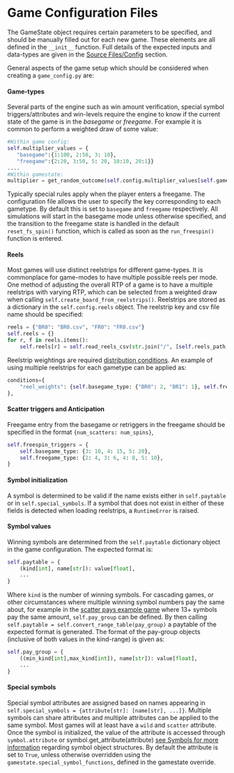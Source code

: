 
# Game Configuration Files

The GameState object requires certain parameters to be specified, and should be manually filled out for each new game. These elements are all defined in the `__init__` function. Full details of the expected inputs and data-types are given in the [Source Files/Config](../../source_section/config_info.md) section. 

General aspects of the game setup which should be considered when creating a `game_config.py` are:

#### Game-types

Several parts of the engine such as win amount verification, special symbol triggers/attributes and win-levels require the engine to know if the current state of the game is in the *basegame* or *freegame*. For example it is common to perform a weighted draw of some value:
 ```python
 #Within game config:
 self.multiplier_values = {
    "basegame":{1:100, 2:50, 3: 10}, 
    "freegame":{2:20, 3:50, 5: 20, 10:10, 20:1}}
 ....
 #Within gamestate:
 multiplier = get_random_outcome(self.config.multiplier_values[self.gametype])
 ```
Typically special rules apply when the player enters a freegame. The configuration file allows the user to specify the key corresponding to each gametype. By default this is set to `basegame` and `freegame` respectively. All simulations will start in the basegame mode unless otherwise specified, and the transition to the freegame state is handled in the default `reset_fs_spin()` function, which is called as soon as the `run_freespin()` function is entered. 

#### Reels 

Most games will use distinct reelstrips for different game-types. It is commonplace for game-modes to have multiple possible reels per mode. One method of adjusting the overall RTP of a game is to have a multiple reelstrips with varying RTP, which can be selected from a weighted draw when calling `self.create_board_from_reelstrips()`. Reelstrips are stored as a dictionary in the `self.config.reels` object. The reelstrip key and csv file name should be specified:
```python
reels = {"BR0": "BR0.csv", "FR0": "FR0.csv"}
self.reels = {}
for r, f in reels.items():
    self.reels[r] = self.read_reels_csv(str.join("/", [self.reels_path, f]))
```
Reelstrip weightings are required [distribution conditions]('gamestate_section/configuration_section/betmode_dist.md/'). An example of using multiple reelstrips for each gametype can be applied as:
```python
conditions={
    "reel_weights": {self.basegame_type: {"BR0": 2, "BR1": 1}, self.freegame_type: {"FR0":5, "FR1": 1}},
},
```


#### Scatter triggers and Anticipation

Freegame entry from the basegame or retriggers in the freegame should be specified in the format `{num_scatters: num_spins}`,
```python
self.freespin_triggers = {
    self.basegame_type: {3: 10, 4: 15, 5: 20},
    self.freegame_type: {2: 4, 3: 6, 4: 8, 5: 10},
}
```


#### Symbol initialization 

A symbol is determined to be valid if the name exists either in `self.paytable` or in `self.special_symbols`. If a symbol that does not exist in either of these fields is detected when loading reelstrips, a `RuntimeError` is raised.

#### Symbol values 

Winning symbols are determined from the `self.paytable` dictionary object in the game configuration. The expected format is:
```python
self.paytable = {
    (kind[int], name[str]): value[float],
    ...
}
```
Where `kind` is the number of winning symbols. For cascading games, or other circumstances where multiple winning symbol numbers pay the same about, for example in the [scatter pays example game]('sample_section/sample_games.md') where 13+ symbols pay the same amount, `self.pay_group` can be defined. By then calling `self.paytable = self.convert_range_table(pay_group)` a paytable of the expected format is generated. The format of the pay-group objects (inclusive of both values in the kind-range) is given as:
```python
self.pay_group = {
    ((min_kind[int],max_kind[int]), name[str]): value[float],
    ...
}
```

#### Special symbols 

Special symbol attributes are assigned based on names appearing in `self.special_symbols = {attribute[str]: [name[str], ...]}`. Multiple symbols can share attributes and multiple attributes can be applied to the same symbol. Most games will at least have a `wild` and `scatter` attribute. Once the symbol is initialized, the value of the attribute is accessed through `symbol.attribute` or symbol.get_attribute(attribute) [see Symbols for more information]('gamestate_section/syms_board_section/symbol_info.md') regarding symbol object structures. By default the attribute is set to `True`, unless otherwise overridden using the `gamestate.special_symbol_functions`, defined in the gamestate override.
